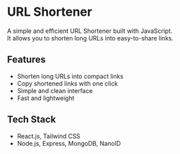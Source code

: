 # URL Shortener

A simple and efficient URL Shortener built with JavaScript.  
It allows you to shorten long URLs into easy-to-share links.

## Features
- Shorten long URLs into compact links  
- Copy shortened links with one click  
- Simple and clean interface  
- Fast and lightweight  

## Tech Stack
- React.js, Tailwind CSS
- Node.js, Express, MongoDB, NanoID 